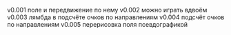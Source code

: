 v0.001  поле и передвижение по нему
v0.002  можно играть вдвоём
v0.003  лямбда в подсчёте очков по направлениям
v0.004  подсчёт очков по направлениям
v0.005  перерисовка поля псевдографикой